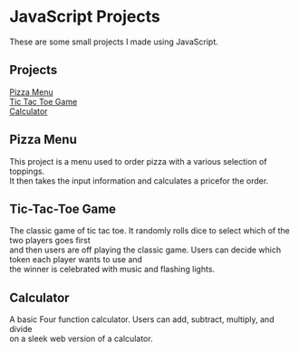 # JavaScript Projects

These are some small projects I made using JavaScript.

## Projects<br>
<a href="https://github.com/bohdilong/JavaScriptProjects/tree/main/Pizza_Project">Pizza Menu</a><br>
<a href="">Tic Tac Toe Game</a><br>
<a href="https://github.com/bohdilong/JavaScriptProjects/tree/main/Calculator">Calculator</a><br>

## Pizza Menu<br>
This project is a menu used to order pizza with a various selection of toppings.<br> 
It then takes the input information and calculates a pricefor the order.

## Tic-Tac-Toe Game<br>
The classic game of tic tac toe. It randomly rolls dice to select which of the two players goes first<br>
and then users are off playing the classic game. Users can decide which token each player wants to use and <br>
the winner is celebrated with music and flashing lights.

## Calculator
A basic Four function calculator. Users can add, subtract, multiply, and divide<br>
on a sleek web version of a calculator. 
